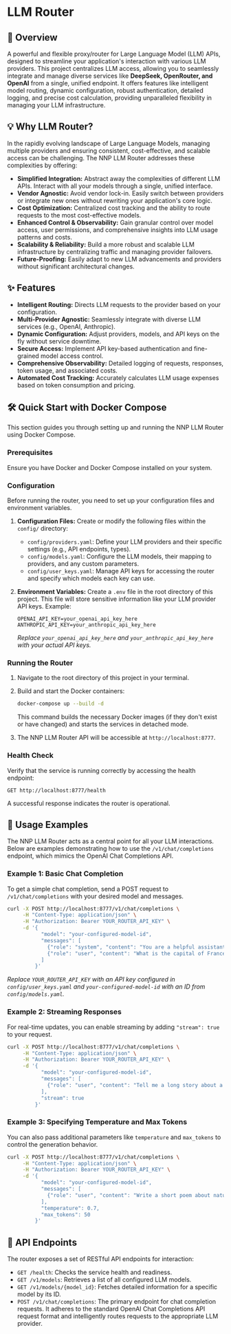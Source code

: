 # LLM Router

## 🚀 Overview

A powerful and flexible proxy/router for Large Language Model (LLM) APIs, designed to streamline your application's interaction with various LLM providers. This project centralizes LLM access, allowing you to seamlessly integrate and manage diverse services like **DeepSeek, OpenRouter, and OpenAI** from a single, unified endpoint. It offers features like intelligent model routing, dynamic configuration, robust authentication, detailed logging, and precise cost calculation, providing unparalleled flexibility in managing your LLM infrastructure.

## 💡 Why LLM Router?

In the rapidly evolving landscape of Large Language Models, managing multiple providers and ensuring consistent, cost-effective, and scalable access can be challenging. The NNP LLM Router addresses these complexities by offering:

*   **Simplified Integration:** Abstract away the complexities of different LLM APIs. Interact with all your models through a single, unified interface.
*   **Vendor Agnostic:** Avoid vendor lock-in. Easily switch between providers or integrate new ones without rewriting your application's core logic.
*   **Cost Optimization:** Centralized cost tracking and the ability to route requests to the most cost-effective models.
*   **Enhanced Control & Observability:** Gain granular control over model access, user permissions, and comprehensive insights into LLM usage patterns and costs.
*   **Scalability & Reliability:** Build a more robust and scalable LLM infrastructure by centralizing traffic and managing provider failovers.
*   **Future-Proofing:** Easily adapt to new LLM advancements and providers without significant architectural changes.

## ✨ Features

*   **Intelligent Routing:** Directs LLM requests to the provider based on your configuration.
*   **Multi-Provider Agnostic:** Seamlessly integrate with diverse LLM services (e.g., OpenAI, Anthropic).
*   **Dynamic Configuration:** Adjust providers, models, and API keys on the fly without service downtime.
*   **Secure Access:** Implement API key-based authentication and fine-grained model access control.
*   **Comprehensive Observability:** Detailed logging of requests, responses, token usage, and associated costs.
*   **Automated Cost Tracking:** Accurately calculates LLM usage expenses based on token consumption and pricing.

## 🛠️ Quick Start with Docker Compose

This section guides you through setting up and running the NNP LLM Router using Docker Compose.

### Prerequisites

Ensure you have Docker and Docker Compose installed on your system.

### Configuration

Before running the router, you need to set up your configuration files and environment variables.

1.  **Configuration Files:**
    Create or modify the following files within the `config/` directory:
    *   `config/providers.yaml`: Define your LLM providers and their specific settings (e.g., API endpoints, types).
    *   `config/models.yaml`: Configure the LLM models, their mapping to providers, and any custom parameters.
    *   `config/user_keys.yaml`: Manage API keys for accessing the router and specify which models each key can use.

2.  **Environment Variables:**
    Create a `.env` file in the root directory of this project. This file will store sensitive information like your LLM provider API keys.
    Example:
    ```
    OPENAI_API_KEY=your_openai_api_key_here
    ANTHROPIC_API_KEY=your_anthropic_api_key_here
    ```
    *Replace `your_openai_api_key_here` and `your_anthropic_api_key_here` with your actual API keys.*

### Running the Router

1.  Navigate to the root directory of this project in your terminal.
2.  Build and start the Docker containers:
    ```bash
    docker-compose up --build -d
    ```
    This command builds the necessary Docker images (if they don't exist or have changed) and starts the services in detached mode.

3.  The NNP LLM Router API will be accessible at `http://localhost:8777`.

### Health Check

Verify that the service is running correctly by accessing the health endpoint:
```
GET http://localhost:8777/health
```
A successful response indicates the router is operational.

## 🚀 Usage Examples

The NNP LLM Router acts as a central point for all your LLM interactions. Below are examples demonstrating how to use the `/v1/chat/completions` endpoint, which mimics the OpenAI Chat Completions API.

### Example 1: Basic Chat Completion

To get a simple chat completion, send a POST request to `/v1/chat/completions` with your desired model and messages.

```bash
curl -X POST http://localhost:8777/v1/chat/completions \
     -H "Content-Type: application/json" \
     -H "Authorization: Bearer YOUR_ROUTER_API_KEY" \
     -d '{
           "model": "your-configured-model-id",
           "messages": [
             {"role": "system", "content": "You are a helpful assistant."},
             {"role": "user", "content": "What is the capital of France?"}
           ]
         }'
```

*Replace `YOUR_ROUTER_API_KEY` with an API key configured in `config/user_keys.yaml` and `your-configured-model-id` with an ID from `config/models.yaml`.*

### Example 2: Streaming Responses

For real-time updates, you can enable streaming by adding `"stream": true` to your request.

```bash
curl -X POST http://localhost:8777/v1/chat/completions \
     -H "Content-Type: application/json" \
     -H "Authorization: Bearer YOUR_ROUTER_API_KEY" \
     -d '{
           "model": "your-configured-model-id",
           "messages": [
             {"role": "user", "content": "Tell me a long story about a space explorer."},
           ],
           "stream": true
         }'
```

### Example 3: Specifying Temperature and Max Tokens

You can also pass additional parameters like `temperature` and `max_tokens` to control the generation behavior.

```bash
curl -X POST http://localhost:8777/v1/chat/completions \
     -H "Content-Type: application/json" \
     -H "Authorization: Bearer YOUR_ROUTER_API_KEY" \
     -d '{
           "model": "your-configured-model-id",
           "messages": [
             {"role": "user", "content": "Write a short poem about nature."},
           ],
           "temperature": 0.7,
           "max_tokens": 50
         }'
```

## 🔗 API Endpoints

The router exposes a set of RESTful API endpoints for interaction:

*   `GET /health`: Checks the service health and readiness.
*   `GET /v1/models`: Retrieves a list of all configured LLM models.
*   `GET /v1/models/{model_id}`: Fetches detailed information for a specific model by its ID.
*   `POST /v1/chat/completions`: The primary endpoint for chat completion requests. It adheres to the standard OpenAI Chat Completions API request format and intelligently routes requests to the appropriate LLM provider.
